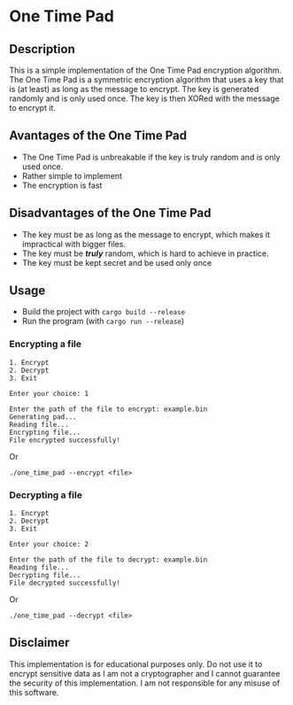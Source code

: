 # One Time Pad

## Description
This is a simple implementation of the One Time Pad encryption algorithm. The One Time Pad is a symmetric encryption algorithm that uses a key that is (at least) as long as the message to encrypt. The key is generated randomly and is only used once. The key is then XORed with the message to encrypt it.

## Avantages of the One Time Pad
- The One Time Pad is unbreakable if the key is truly random and is only used once.
- Rather simple to implement
- The encryption is fast

## Disadvantages of the One Time Pad
- The key must be as long as the message to encrypt, which makes it impractical with bigger files.
- The key must be **_truly_** random, which is hard to achieve in practice.
- The key must be kept secret and be used only once

## Usage
- Build the project with `cargo build --release`
- Run the program (with `cargo run --release`)

### Encrypting a file
```shell
1. Encrypt
2. Decrypt
3. Exit

Enter your choice: 1

Enter the path of the file to encrypt: example.bin
Generating pad...
Reading file...
Encrypting file...
File encrypted successfully!
```
Or
```shell
./one_time_pad --encrypt <file>
```

### Decrypting a file
```shell
1. Encrypt
2. Decrypt
3. Exit

Enter your choice: 2

Enter the path of the file to decrypt: example.bin
Reading file...
Decrypting file...
File decrypted successfully!
```
Or
```shell
./one_time_pad --decrypt <file>
```

## Disclaimer
This implementation is for educational purposes only. Do not use it to encrypt sensitive data as I am not a cryptographer and I cannot guarantee the security of this implementation.
I am not responsible for any misuse of this software.